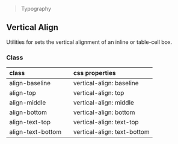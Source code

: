 > Typography

## Vertical Align

Utilities for sets the vertical alignment of an inline or table-cell box.

### Class

| class |   | css properties |
|:--|:--|:--|
| align-baseline |  | vertical-align: baseline |
| align-top |  | vertical-align: top |
| align-middle |  | vertical-align: middle |
| align-bottom |  | vertical-align: bottom |
| align-text-top |  | vertical-align: text-top |
| align-text-bottom |  | vertical-align: text-bottom |
